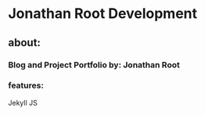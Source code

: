 # Jonathan Root Development
## about:
### Blog and Project Portfolio by: Jonathan Root
### features:
Jekyll JS

